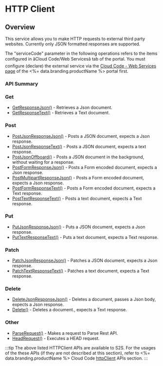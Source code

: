 # HTTP Client
## Overview



This service allows you to make HTTP requests to external third party websites. Currently only JSON formatted responses are supported.

The "serviceCode" parameter in the following operations refers to the items configured in âCloud Code/Web Servicesâ tab of the portal.  You must configure (declare) the external service via the [Cloud Code - Web Services page](https://portal.braincloudservers.com/admin/dashboard#/development/core-settings-services) of the <%= data.branding.productName %> portal first.


### API Summary

### Get
* [GetResponseJson()](/api/cc/httpclient/getresponsejson) - Retrieves a Json document.
* [GetResponseText()](/api/cc/httpclient/getresponsetext) - Retrieves a Text document.

### Post
* [PostJsonResponseJson()](/api/cc/httpclient/postjsonresponsejson) - Posts a JSON document, expects a Json response.
* [PostJsonResponseText()](/api/cc/httpclient/postjsonresponsetext) - Posts a JSON document, expects a text response.
* [PostJsonOffboard()](/api/cc/httpclient/postjsonresponsetext) - Posts a JSON document in the background, without waiting for a response.
* [PostFormResponseJson()](/api/cc/httpclient/postformresponsejson) - Posts a Form encoded document, expects a Json response.
* [PostMultipartResponseJson()](/api/cc/httpclient/postmultipartresponsejson) - Posts a Form encoded document, expects a Json response.
* [PostFormResponseText()](/api/cc/httpclient/postformresponsetext) - Posts a Form encoded document, expects a Text response.
* [PostTextResponseText()](/api/cc/httpclient/posttextresponsetext) - Posts a text document, expects a Text response.

### Put
* [PutJsonResponseJson()](/api/cc/httpclient/putjsonresponsejson) - Puts a JSON document, expects a Json response.
* [PutTextResponseText()](/api/cc/httpclient/puttextresponsetext) - Puts a text document, expects a Text response.

### Patch
* [PatchJsonResponseJson()](/api/cc/httpclient/patchjsonresponsejson) - Patches a JSON document, expects a Json response.
* [PatchTextResponseText()](/api/cc/httpclient/patchtextresponsetext) - Patches a text document, expects a Text response.

### Delete
* [DeleteJsonResponseJson()](/api/cc/httpclient/deletejsonresponsejson) - Deletes a document, passes a Json body, expects a Json response.
* [Delete()](/api/cc/httpclient/delete) - Deletes a document., expects a Text response.

### Other
* [ParseRequest()](/api/cc/httpclient/parserequest) - Makes a request to Parse Rest API.
* [HeadRequest()](/api/cc/httpclient/headrequest) - Executes a HEAD request.

:::tip
The above listed HTTPClient APIs are available to S2S. 
For the usages of the these APIs (if they are not described at this section),
refer to <%= data.branding.productName %> Cloud Code [httpClient](/api/cc/httpclient) APIs section.
:::

<DocCardList />